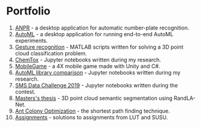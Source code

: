 # Portfolio

1. [ANPR](https://github.com/MainTechAI/Portfolio/tree/master/Projects/ANPR) - a desktop application for automatic number-plate recognition.
2. [AutoML](https://github.com/MainTechAI/AutoML) - a desktop application for running end-to-end AutoML experiments.
3. [Gesture recognition](https://github.com/MainTechAI/Portfolio/tree/master/Projects/3D%20point%20cloud%20gestures%20recognition) - MATLAB scripts written for solving a 3D point cloud classification problem.
4. [ChemTox](https://github.com/MainTechAI/Portfolio/tree/master/Projects/ChemTox) - Jupyter notebooks written during my research.
5. [MobileGame](https://github.com/MainTechAI/Portfolio/tree/master/Projects/Mobile%20game) - a 4X mobile game made with Unity and C#.
6. [AutoML library comparison](https://github.com/MainTechAI/AutoML-comparison) - Jupyter notebooks written during my research.
7. [SMS Data Challenge 2019](https://github.com/MainTechAI/Portfolio/tree/master/Projects/SMS%20Data%20Challenge%202019) - Jupyter notebooks written during the contest.
8. [Masters's thesis](https://github.com/MainTechAI/3D-point-cloud-semantic-segmentation) - 3D point cloud semantic segmentation using RandLA-Net.
9. [Ant Colony Optimization](https://github.com/MainTechAI/Ants) - the shortest path finding technique.
10. [Assignments](https://github.com/MainTechAI/Assignments) - solutions to assignments from LUT and SUSU.




